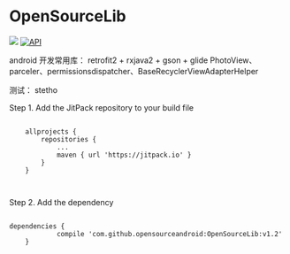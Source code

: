 # OpenSourceLib
[![](https://jitpack.io/v/opensourceandroid/OpenSourceLib.svg)](https://jitpack.io/#opensourceandroid/OpenSourceLib)
[![API](https://img.shields.io/badge/API-23%2B-blue.svg?style=flat)](https://android-arsenal.com/api?level=14)

android 开发常用库：
  retrofit2 + rxjava2 + gson + glide
  PhotoView、parceler、permissionsdispatcher、BaseRecyclerViewAdapterHelper
  
  测试：
  stetho


Step 1. Add the JitPack repository to your build file

```Gradle

	allprojects {
		repositories {
			...
			maven { url 'https://jitpack.io' }
		}
	}
	
	
```

Step 2. Add the dependency
```Gradle

dependencies {
	        compile 'com.github.opensourceandroid:OpenSourceLib:v1.2'
	}
```



